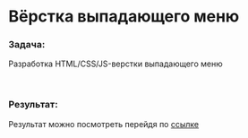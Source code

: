 <h1>Вёрстка выпадающего меню</h1>
<h3>Задача:</h3>
<p>Разработка HTML/CSS/JS-верстки выпадающего меню</p>
<br>
<h3>Результат:</h3>
<p>Результат можно посмотреть перейдя по <a href="https://slastukhin.github.io/DropDownMenu/">ссылке</a></p>
